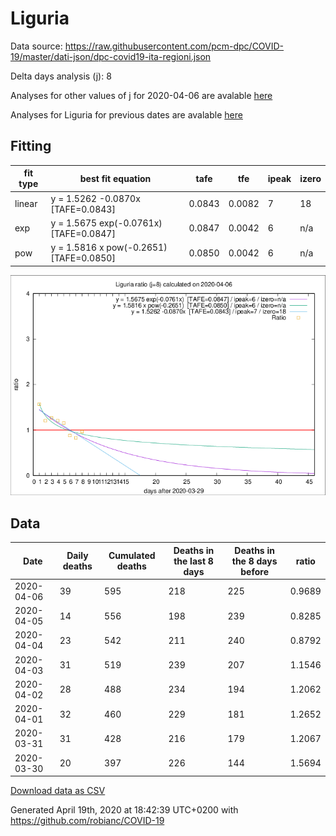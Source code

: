 # Liguria

Data source: https://raw.githubusercontent.com/pcm-dpc/COVID-19/master/dati-json/dpc-covid19-ita-regioni.json

Delta days analysis (j): 8

Analyses for other values of j for 2020-04-06 are avalable [here](../2020-04-06/README.md)

Analyses for Liguria for previous dates are avalable [here](../README.md)

## Fitting 
|fit type|best fit equation|tafe|tfe|ipeak|izero|
|-------|-----|--------|------|---|---|
|linear|y = 1.5262 -0.0870x  [TAFE=0.0843]|0.0843|0.0082|7|18|
|exp|y = 1.5675 exp(-0.0761x)  [TAFE=0.0847]|0.0847|0.0042|6|n/a|
|pow|y = 1.5816 x pow(-0.2651)  [TAFE=0.0850]|0.0850|0.0042|6|n/a|

![Plot](COVID-19_liguria_j8_2020-04-06.png)

## Data
|Date|Daily deaths|Cumulated deaths|Deaths in the last 8 days|Deaths in the 8 days before|ratio|
|----|----------|-----------|-------|--------------------|-----|
|2020-04-06|39|595|218|225|0.9689|
|2020-04-05|14|556|198|239|0.8285|
|2020-04-04|23|542|211|240|0.8792|
|2020-04-03|31|519|239|207|1.1546|
|2020-04-02|28|488|234|194|1.2062|
|2020-04-01|32|460|229|181|1.2652|
|2020-03-31|31|428|216|179|1.2067|
|2020-03-30|20|397|226|144|1.5694|

[Download data as CSV](COVID-19_liguria_j8_2020-04-06.csv)

Generated April 19th, 2020 at 18:42:39 UTC+0200 with https://github.com/robianc/COVID-19
